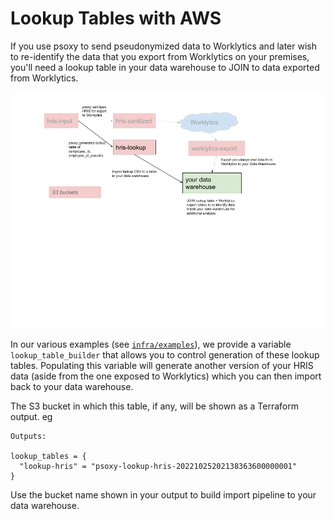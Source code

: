 # Lookup Tables with AWS

If you use psoxy to send pseudonymized data to Worklytics and later wish to re-identify the data
that  you export from Worklytics on your premises, you'll need a lookup table in your data warehouse
to JOIN to data exported from Worklytics.

![AWS data flow](./lookup-table-data-flow.png)

In our various examples (see [`infra/examples`](../../infra/examples)), we provide a variable
`lookup_table_builder` that allows you to control generation of these lookup tables. Populating this
variable will generate another version of your HRIS data (aside from the one exposed to Worklytics)
which you can then import back to your data warehouse.

The S3 bucket in which this table, if any, will be shown as a Terraform output. eg

```shell
Outputs:

lookup_tables = {
  "lookup-hris" = "psoxy-lookup-hris-20221025202138363600000001"
}
```

Use the bucket name shown in your output to build import pipeline to your data warehouse.

